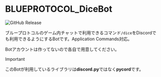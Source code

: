 # BLUEPROTOCOL_DiceBot
![GitHub Release](https://img.shields.io/github/v/release/South2190/BP_Dice)

ブループロトコルのゲーム内チャットで利用できるコマンド`/dice`をDiscordでも利用できるようにするBotです。Application Commands対応。

Botアカウントは作ってないので各自で用意してください。

> [!important]
> このBotが利用しているライブラリは**discord.py**ではなく**pycord**です。

